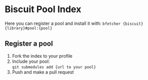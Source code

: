 # Biscuit Pool Index
Here you can register a pool and install it with:
`bfetcher {biscuit} {library}#pool:{pool}`

## Register a pool
 1. Fork the index to your profile
 2. Include your pool:\
    `git submodules add {url to your pool}`
 3. Push and make a pull request
